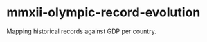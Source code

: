 mmxii-olympic-record-evolution
==============================

Mapping historical records against GDP per country.